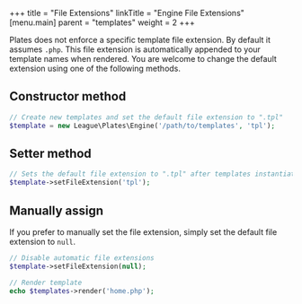 +++
title = "File Extensions"
linkTitle = "Engine File Extensions"
[menu.main]
parent = "templates"
weight = 2
+++

Plates does not enforce a specific template file extension. By default it assumes `.php`. This file extension is automatically appended to your template names when rendered. You are welcome to change the default extension using one of the following methods.

## Constructor method

~~~ php
// Create new templates and set the default file extension to ".tpl"
$template = new League\Plates\Engine('/path/to/templates', 'tpl');
~~~

## Setter method

~~~ php
// Sets the default file extension to ".tpl" after templates instantiation
$template->setFileExtension('tpl');
~~~

## Manually assign

If you prefer to manually set the file extension, simply set the default file extension to `null`.

~~~ php
// Disable automatic file extensions
$template->setFileExtension(null);

// Render template
echo $templates->render('home.php');
~~~